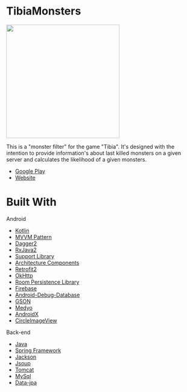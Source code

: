 # TibiaMonsters

<img src="https://github.com/Wiktorl4z/TibiaBossesAndroid/blob/realse/app/src/main/res/drawable/tibiamonsters_logo1.png?raw=true"  width="300">

This is a "monster filter" for the game "Tibia". It's designed with the intention to provide information's about last killed monsters on a given server and calculates the likelihood of a given monsters.


* [Google Play](https://play.google.com/store/apps/details?id=pl.futuredev.tibiabosses)
* [Website](https://tibiamonsters.flycricket.io/)


# Built With
Android
* [Kotlin](https://kotlinlang.org/)
* [MVVM Pattern](https://github.com/googlesamples/android-architecture/)
* [Dagger2](https://github.com/google/dagger/)
* [RxJava2](https://github.com/ReactiveX/RxJava/)
* [Support Library](https://developer.android.com/topic/libraries/support-library/)
* [Architecture Components](https://developer.android.com/topic/libraries/architecture/)
* [Retrofit2](https://github.com/square/retrofit)
* [OkHttp](http://www.dropwizard.io/1.0.2/docs/)
* [Room Persistence Library](https://github.com/googlecodelabs/android-room-with-a-view)
* [Firebase](https://firebase.google.com/docs/firestore/)
* [Android-Debug-Database](https://github.com/amitshekhariitbhu/Android-Debug-Database)
* [GSON](https://github.com/google/gson)
* [Medyo](https://github.com/medyo/android-about-page)
* [AndroidX](https://developer.android.com/jetpack/androidx)
* [CircleImageView](https://github.com/hdodenhof/CircleImageView)

Back-end
* [Java](https://www.java.com/)
* [Spring Framework](https://github.com/spring-projects/spring-framework)
* [Jackson](https://github.com/FasterXML/jackson)
* [Jsoup](https://github.com/jhy/jsoup)
* [Tomcat](https://github.com/apache/tomcat)
* [MySql](https://github.com/mysql)
* [Data-jpa](https://github.com/spring-projects/spring-data-jpa)
